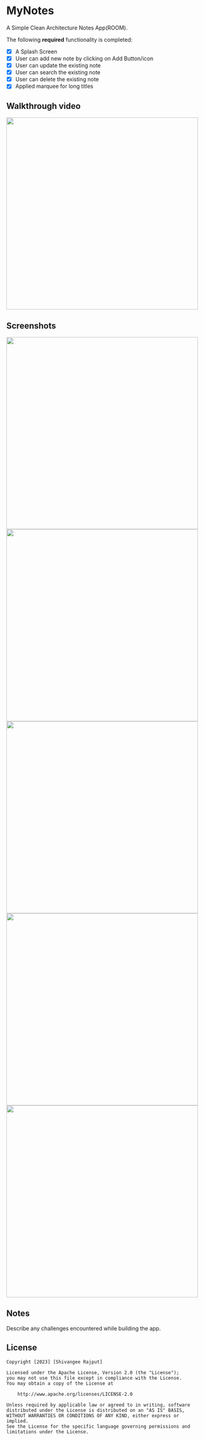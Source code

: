 # MyNotes
A Simple Clean Architecture Notes App(ROOM).

The following **required** functionality is completed:

* [x] A Splash Screen
* [x] User can add new note by clicking on Add Button/icon
* [x] User can update the existing note
* [x] User can search the existing note
* [x] User can delete the existing note
* [x] Applied marquee for long titles

## Walkthrough video
<img src="https://user-images.githubusercontent.com/100294737/226104640-94581e26-4556-4c48-82b8-efb6ae1649dc.gif" height="500">

## Screenshots
<p>

<img src="https://user-images.githubusercontent.com/100294737/225012756-e6998f02-fbd1-463a-8bc6-5f43b0bf638b.jpg" height="500">
<img src="https://user-images.githubusercontent.com/100294737/226104093-6e181c03-833a-4337-8d19-2105a7a96fbb.jpg" height="500">
<img src="https://user-images.githubusercontent.com/100294737/226104075-6008bd61-6a0b-4cd2-800f-3eded5ff61d1.jpg" height="500">
<img src="https://user-images.githubusercontent.com/100294737/226104082-96179886-a517-43a5-93c3-1995dc4c7733.jpg" height="500">
<img src="https://user-images.githubusercontent.com/100294737/226104087-9fa2751c-e118-4310-848b-a88185d4db75.jpg" height="500">



## Notes

Describe any challenges encountered while building the app.

## License

    Copyright [2023] [Shivangee Rajput]

    Licensed under the Apache License, Version 2.0 (the "License");
    you may not use this file except in compliance with the License.
    You may obtain a copy of the License at

        http://www.apache.org/licenses/LICENSE-2.0

    Unless required by applicable law or agreed to in writing, software
    distributed under the License is distributed on an "AS IS" BASIS,
    WITHOUT WARRANTIES OR CONDITIONS OF ANY KIND, either express or implied.
    See the License for the specific language governing permissions and
    limitations under the License.

